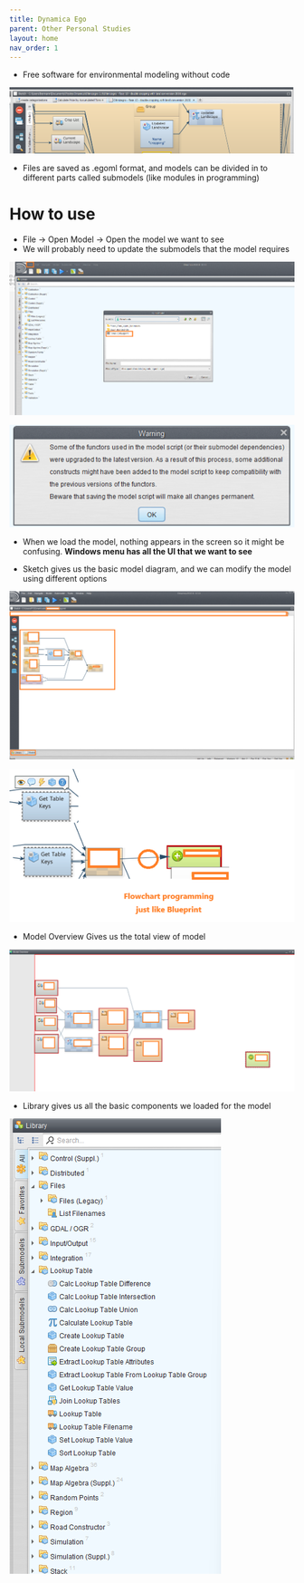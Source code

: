 ```yaml
---
title: Dynamica Ego
parent: Other Personal Studies
layout: home
nav_order: 1
---
```


- Free software for environmental modeling without code

![ego](../../images/dynamicaego1.png)

- Files are saved as .egoml format, and models can be divided in to different parts called submodels (like modules in programming)

# How to use

- File -> Open Model -> Open the model we want to see
- We will probably need to update the submodels that the model requires

![ego2](../../images/dynamicaego2.png)

![ego3](../../images/dynamicaego3.png)

- When we load the model, nothing appears in the screen so it might be confusing. **Windows menu has all the UI that we want to see**

- Sketch gives us the basic model diagram, and we can modify the model using different options

![ego4](../../images/dynamicaego4.png)

![ego5](../../images/dynamicaego5.png)

- Model Overview Gives us the total view of model

![ego6](../../images/dynamicaego6.png)

- Library gives us all the basic components we loaded for the model

![ego7](../../images/dynamicaego7.png)

